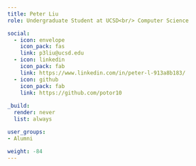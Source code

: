 ```yaml
---
title: Peter Liu
role: Undergraduate Student at UCSD<br/> Computer Science

social:
  - icon: envelope
    icon_pack: fas
    link: p3liu@ucsd.edu
  - icon: linkedin
    icon_pack: fab
    link: https://www.linkedin.com/in/peter-l-913a8b183/
  - icon: github
    icon_pack: fab
    link: https://github.com/potor10
    
_build:
  render: never
  list: always

user_groups:
- Alumni

weight: -84
---
```

